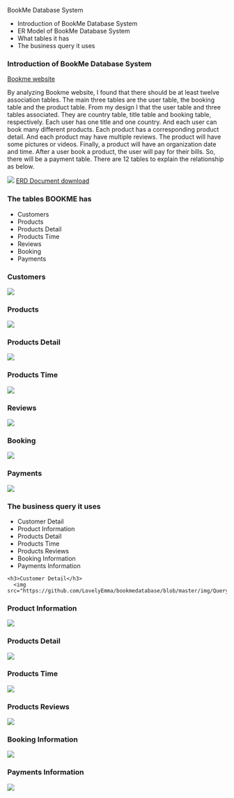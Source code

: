 BookMe Database System
<ul> 
  <li>Introduction of BookMe Database System</li>
  <li> ER Model of BookMe Database System</li>
 <li> What tables it has</li>
 <li> The business query it uses</li>
  </ul>

 
 
 <h3>Introduction of BookMe Database System</h3> 
<a href = "https://www.bookme.co.nz/"> Bookme website </a>
 <p>By analyzing Bookme website, I found that there should be at least twelve association tables. The main three tables are the user table, the booking table and the product table. From my design I that the user table and three tables associated. They are country table, title table and booking table, respectively. Each user has one title and one country. And each user can book many different products. Each product has a corresponding product detail. And each product may have multiple reviews. The product will have some pictures or videos. Finally, a product will have an organization date and time. After a user book a product, the user will pay for their bills. So, there will be a payment table. There are 12 tables to explain the relationship as below.</p>
<img src="https://github.com/LovelyEmma/bookmedatabase/tree/master/img/ERD.JPG">
<a href = "https://github.com/LovelyEmma/bookmedatabase/blob/master/img/bookme.vsdx">ERD Document download</a>

<h3>The tables BOOKME has</h3>
<ul>
    <li>Customers</li>
  <li>Products</li>
 <li> Products Detail</li>
 <li> Products Time</li>
    <li>Reviews</li>
 <li>Booking</li>
 <li>Payments</li>
  </ul>
  
<h3>Customers</h3>
<img src="https://github.com/LovelyEmma/bookmedatabase/blob/master/img/Customers.JPG">

  <h3>Products</h3>
  <img src="https://github.com/LovelyEmma/bookmedatabase/blob/master/img/Products.JPG">
  
 <h3> Products Detail</h3>
   <img src="https://github.com/LovelyEmma/bookmedatabase/blob/master/img/ProductsDetails.JPG">
 <h3> Products Time</h3>
    <img src="https://github.com/LovelyEmma/bookmedatabase/blob/master/img/ProductsTime.JPG">
    <h3>Reviews</h3>
        <img src="https://github.com/LovelyEmma/bookmedatabase/blob/master/img/Reviews.JPG">
 <h3>Booking</h3>
 <img src="https://github.com/LovelyEmma/bookmedatabase/blob/master/img/Booking.JPG">
 <h3>Payments</h3>
  <img src="https://github.com/LovelyEmma/bookmedatabase/blob/master/img/Payments.JPG">
  
  
  <h3>The business query it uses</h3>
  <ul>
    <li>Customer Detail</li>
  <li>Product Information</li>
 <li> Products Detail</li>
 <li> Products Time</li>
    <li>Products Reviews</li>
 <li>Booking Information</li>
 <li>Payments Information</li>
  </ul>
  
    <h3>Customer Detail</h3>
      <img src="https://github.com/LovelyEmma/bookmedatabase/blob/master/img/QueryCustomersDetails.png">
    
  <h3>Product Information</h3>
     <img src="https://github.com/LovelyEmma/bookmedatabase/blob/master/img/QueryProductsInformation.png">
 <h3> Products Detail</h3>
      <img src="https://github.com/LovelyEmma/bookmedatabase/blob/master/img/QueryProductsDetails.png">
 <h3> Products Time</h3>
      <img src="https://github.com/LovelyEmma/bookmedatabase/blob/master/img/QueryProductsTimes.png">
    <h3>Products Reviews</h3>
         <img src="https://github.com/LovelyEmma/bookmedatabase/blob/master/img/QueryProductsReviews.png">
 <h3>Booking Information</h3>
      <img src="https://github.com/LovelyEmma/bookmedatabase/blob/master/img/QueryBookingInformation.png">
 <h3>Payments Information</h3>
      <img src="https://github.com/LovelyEmma/bookmedatabase/blob/master/img/QueryPaymentInformations.png">

